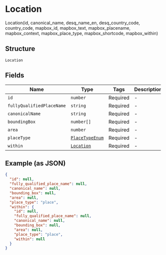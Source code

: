 
# Location

Location(id, canonical_name, desq_name_en, desq_country_code, country_code, mapbox_id, mapbox_text, mapbox_placename, mapbox_context, mapbox_place_type, mapbox_shortcode, mapbox_within)

## Structure

`Location`

## Fields

| Name | Type | Tags | Description |
|  --- | --- | --- | --- |
| `id` | `number` | Required | - |
| `fullyQualifiedPlaceName` | `string` | Required | - |
| `canonicalName` | `string` | Required | - |
| `boundingBox` | `number[]` | Required | - |
| `area` | `number` | Required | - |
| `placeType` | [`PlaceTypeEnum`](../../doc/models/place-type-enum.md) | Required | - |
| `within` | [`Location`](../../doc/models/location.md) | Required | - |

## Example (as JSON)

```json
{
  "id": null,
  "fully_qualified_place_name": null,
  "canonical_name": null,
  "bounding_box": null,
  "area": null,
  "place_type": "place",
  "within": {
    "id": null,
    "fully_qualified_place_name": null,
    "canonical_name": null,
    "bounding_box": null,
    "area": null,
    "place_type": "place",
    "within": null
  }
}
```

